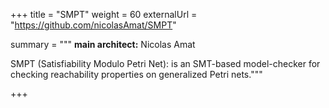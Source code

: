 +++
title = "SMPT"
weight = 60
externalUrl = "https://github.com/nicolasAmat/SMPT"

summary = """ 
__main architect:__ Nicolas Amat

SMPT (Satisfiability Modulo Petri Net): is an SMT-based model-checker for
checking reachability properties on generalized Petri nets.""" 

+++

